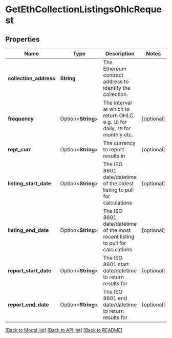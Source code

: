 # GetEthCollectionListingsOhlcRequest

## Properties

Name | Type | Description | Notes
------------ | ------------- | ------------- | -------------
**collection_address** | **String** | The Ethereum contract address to identify the collection. | 
**frequency** | Option<**String**> | The interval at which to return OHLC, e.g. `1D` for daily, `1M` for monthly etc. | [optional]
**rept_curr** | Option<**String**> | The currency to report results in | [optional]
**listing_start_date** | Option<**String**> | The ISO 8601 date/datetime of the oldest listing to pull for calculations | [optional]
**listing_end_date** | Option<**String**> | The ISO 8601 date/datetime of the most recent listing to pull for calculations | [optional]
**report_start_date** | Option<**String**> | The ISO 8601 start date/datetime to return results for | [optional]
**report_end_date** | Option<**String**> | The ISO 8601 end date/datetime to return results for | [optional]

[[Back to Model list]](../README.md#documentation-for-models) [[Back to API list]](../README.md#documentation-for-api-endpoints) [[Back to README]](../README.md)



